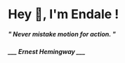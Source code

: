 <h1 title="head"> Hey 👋, I'm Endale !</h1>

**<h5><i>" Never mistake motion for action. "</i></h5>**

*<b>___ Ernest Hemingway ___</b>*
